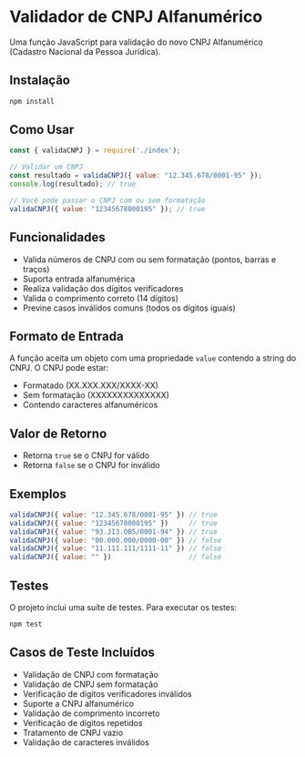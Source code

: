 # Validador de CNPJ Alfanumérico

Uma função JavaScript para validação do novo CNPJ Alfanumérico (Cadastro Nacional da Pessoa Jurídica).

## Instalação

```bash
npm install
```

## Como Usar

```javascript
const { validaCNPJ } = require('./index');

// Validar um CNPJ
const resultado = validaCNPJ({ value: "12.345.678/0001-95" });
console.log(resultado); // true

// Você pode passar o CNPJ com ou sem formatação
validaCNPJ({ value: "12345678000195" }); // true
```

## Funcionalidades

- Valida números de CNPJ com ou sem formatação (pontos, barras e traços)
- Suporta entrada alfanumérica
- Realiza validação dos dígitos verificadores
- Valida o comprimento correto (14 dígitos)
- Previne casos inválidos comuns (todos os dígitos iguais)

## Formato de Entrada

A função aceita um objeto com uma propriedade `value` contendo a string do CNPJ. O CNPJ pode estar:
- Formatado (XX.XXX.XXX/XXXX-XX)
- Sem formatação (XXXXXXXXXXXXXX)
- Contendo caracteres alfanuméricos

## Valor de Retorno

- Retorna `true` se o CNPJ for válido
- Retorna `false` se o CNPJ for inválido

## Exemplos

```javascript
validaCNPJ({ value: "12.345.678/0001-95" }) // true
validaCNPJ({ value: "12345678000195" })     // true
validaCNPJ({ value: "93.JI3.OB5/0001-94" }) // true
validaCNPJ({ value: "00.000.000/0000-00" }) // false
validaCNPJ({ value: "11.111.111/1111-11" }) // false
validaCNPJ({ value: "" })                   // false
```

## Testes

O projeto inclui uma suíte de testes. Para executar os testes:

```bash
npm test
```
## Casos de Teste Incluídos

- Validação de CNPJ com formatação
- Validação de CNPJ sem formatação
- Verificação de dígitos verificadores inválidos
- Suporte a CNPJ alfanumérico
- Validação de comprimento incorreto
- Verificação de dígitos repetidos
- Tratamento de CNPJ vazio
- Validação de caracteres inválidos